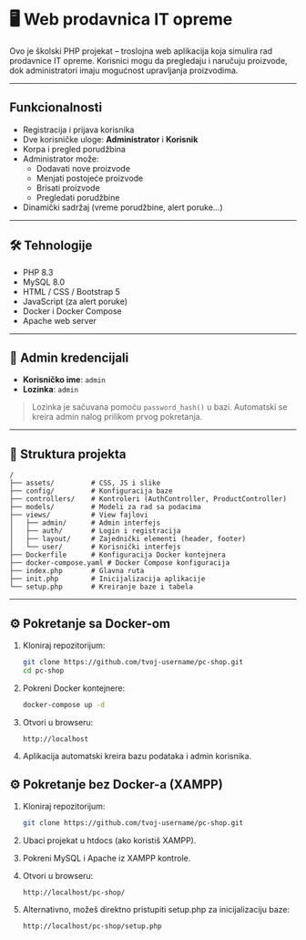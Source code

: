 # 🖥️ Web prodavnica IT opreme

Ovo je školski PHP projekat – troslojna web aplikacija koja simulira rad prodavnice IT opreme. Korisnici mogu da pregledaju i naručuju proizvode, dok administratori imaju mogućnost upravljanja proizvodima.

---

## Funkcionalnosti

- Registracija i prijava korisnika
- Dve korisničke uloge: **Administrator** i **Korisnik**
- Korpa i pregled porudžbina
- Administrator može:
  - Dodavati nove proizvode
  - Menjati postojeće proizvode
  - Brisati proizvode
  - Pregledati porudžbine
- Dinamički sadržaj (vreme porudžbine, alert poruke...)

---

## 🛠️ Tehnologije

- PHP 8.3
- MySQL 8.0
- HTML / CSS / Bootstrap 5
- JavaScript (za alert poruke)
- Docker i Docker Compose
- Apache web server

---

## 🔐 Admin kredencijali

- **Korisničko ime**: `admin`  
- **Lozinka**: `admin`  
> Lozinka je sačuvana pomoću `password_hash()` u bazi. Automatski se kreira admin nalog prilikom prvog pokretanja.

---

## 📁 Struktura projekta

```
/
├── assets/         # CSS, JS i slike
├── config/         # Konfiguracija baze
├── controllers/    # Kontroleri (AuthController, ProductController)
├── models/         # Modeli za rad sa podacima
├── views/          # View fajlovi
│   ├── admin/      # Admin interfejs
│   ├── auth/       # Login i registracija
│   ├── layout/     # Zajednički elementi (header, footer)
│   └── user/       # Korisnički interfejs
├── Dockerfile      # Konfiguracija Docker kontejnera
├── docker-compose.yaml # Docker Compose konfiguracija
├── index.php       # Glavna ruta
├── init.php        # Inicijalizacija aplikacije
└── setup.php       # Kreiranje baze i tabela
```

---

## ⚙️ Pokretanje sa Docker-om

1. Kloniraj repozitorijum:
   ```bash
   git clone https://github.com/tvoj-username/pc-shop.git
   cd pc-shop
   ```

2. Pokreni Docker kontejnere:
   ```bash
   docker-compose up -d
   ```

3. Otvori u browseru:
   ```
   http://localhost
   ```
   
4. Aplikacija automatski kreira bazu podataka i admin korisnika.

## ⚙️ Pokretanje bez Docker-a (XAMPP)

1. Kloniraj repozitorijum:
   ```bash
   git clone https://github.com/tvoj-username/pc-shop.git
   ```

2. Ubaci projekat u htdocs (ako koristiš XAMPP).

3. Pokreni MySQL i Apache iz XAMPP kontrole.

4. Otvori u browseru:
   ```
   http://localhost/pc-shop/
   ```
   
5. Alternativno, možeš direktno pristupiti setup.php za inicijalizaciju baze:
   ```
   http://localhost/pc-shop/setup.php
   ```
